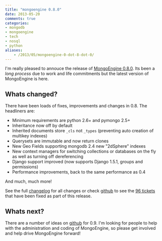 ```yaml
---
title: "mongoengine 0.8.0"
date: 2013-05-20
comments: true
categories:
- mongodb
- mongoengine
- tech
- nosql
- python
aliases:
    - /2013/05/mongoengine-0-dot-8-dot-0/
---
```


I'm really pleased to annouce the release of
[MongoEngine 0.8.0](https://pypi.python.org/pypi/mongoengine/0.8.0).
Its been a *long process* due to work and life commitments but the latest version
of MongoEngine is here.

Whats changed?
--------------

There have been loads of fixes, improvements and changes in 0.8.
The headliners are:

  * Minimum requirements are python 2.6+ and pymongo 2.5+
  * Inheritance now off by default
  * Inherited documents store `_cls` not `_types` (preventing auto creation of
  	multikey indexes)
  * Querysets are immutable and now return clones
  * New Geo Fields supporting mongodb 2.4 new "2dSphere" indexes
  * New context managers for switching collections or databases on the fly as
  	well as turning off dereferencing
  * Django support improved (now supports Django 1.5.1, groups and permissions)
  * Performance improvements, back to the same performance as 0.4

And much, much more!


<!--more-->

See the full [changelog](http://docs.mongoengine.org/en/latest/changelog.html#changes-in-0-8-0)
for all changes or check [github](https://github.com/MongoEngine/mongoengine/) to see the
[96 tickets](https://github.com/MongoEngine/mongoengine/issues?milestone=2&page=1&state=closed)
that have been fixed as part of this release.

Whats next?
-----------

There are a number of ideas on [github](https://github.com/MongoEngine/mongoengine/issues?milestone=6) for 0.9.  I'm looking for people to help with the administration and coding
of MongoEngine, so please get involved and help drive MongoEngine forward!

